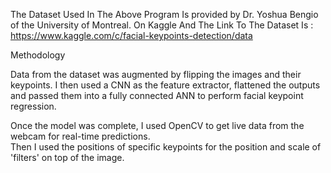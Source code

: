 The Dataset Used In The Above Program Is provided by Dr. Yoshua Bengio of the University of Montreal. On Kaggle And The Link To The 
Dataset Is : https://www.kaggle.com/c/facial-keypoints-detection/data

Methodology

Data from the dataset was augmented by flipping the images and their keypoints. 
I then used a CNN as the feature extractor, flattened the outputs and passed them into a fully connected ANN to perform facial keypoint regression.

Once the model was complete, I used OpenCV to get live data from the webcam for real-time predictions.  
Then I used the positions of specific keypoints for the position and scale of 'filters' on top of the image.
